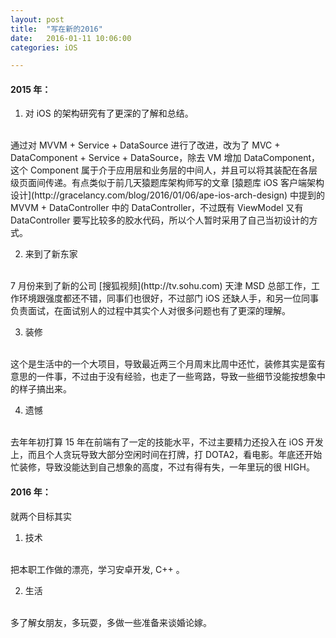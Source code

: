 ```yaml
---
layout: post
title:  "写在新的2016"
date:   2016-01-11 10:06:00
categories: iOS

---
```



#### 2015 年：

1. 对 iOS 的架构研究有了更深的了解和总结。
<br />
通过对 MVVM + Service + DataSource 进行了改进，改为了 MVC + DataComponent + Service + DataSource，除去 VM 增加 DataComponent，这个 Component 属于介于应用层和业务层的中间人，并且可以将其装配在各层级页面间传递。有点类似于前几天猿题库架构师写的文章 [猿题库 iOS 客户端架构设计](http://gracelancy.com/blog/2016/01/06/ape-ios-arch-design) 中提到的 MVVM + DataController 中的 DataController，不过既有 ViewModel 又有 DataController 要写比较多的胶水代码，所以个人暂时采用了自己当初设计的方式。

2. 来到了新东家 
<br />
7 月份来到了新的公司 [搜狐视频](http://tv.sohu.com) 天津 MSD 总部工作，工作环境跟强度都还不错，同事们也很好，不过部门 iOS 还缺人手，和另一位同事负责面试，在面试别人的过程中其实个人对很多问题也有了更深的理解。

3. 装修
<br />
这个是生活中的一个大项目，导致最近两三个月周末比周中还忙，装修其实是蛮有意思的一件事，不过由于没有经验，也走了一些弯路，导致一些细节没能按想象中的样子搞出来。

4. 遗憾
<br />
去年年初打算 15 年在前端有了一定的技能水平，不过主要精力还投入在 iOS 开发上，而且个人贪玩导致大部分空闲时间在打牌，打 DOTA2，看电影。年底还开始忙装修，导致没能达到自己想象的高度，不过有得有失，一年里玩的很 HIGH。

#### 2016 年：

就两个目标其实

1. 技术
<br />
把本职工作做的漂亮，学习安卓开发, C++ 。

2. 生活
<br />
多了解女朋友，多玩耍，多做一些准备来谈婚论嫁。








